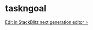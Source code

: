 # taskngoal

[Edit in StackBlitz next generation editor ⚡️](https://stackblitz.com/~/github.com/Rexnm1999/taskngoal)